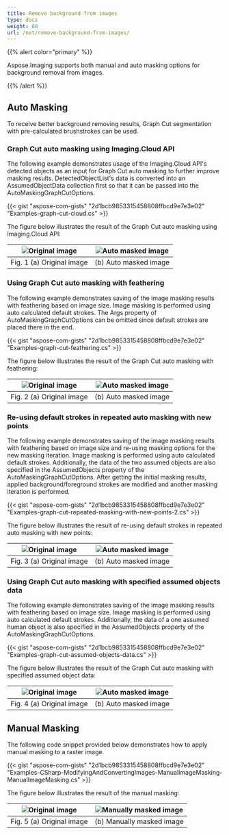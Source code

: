 ```yaml
---
title: Remove background from images
type: docs
weight: 80
url: /net/remove-background-from-images/
---
```


{{% alert color="primary" %}} 

Aspose.Imaging supports both manual and auto masking options for background removal from images.

{{% /alert %}} 

## **Auto Masking**
To receive better background removing results, Graph Cut segmentation with pre-calculated brushstrokes can be used.

### **Graph Cut auto masking using Imaging.Cloud API**

The following example demonstrates usage of the Imaging.Cloud API's detected objects as an input for Graph Cut auto masking to further improve masking results. DetectedObjectList's data is converted into an AssumedObjectData collection first so that it can be passed into the AutoMaskingGraphCutOptions.

{{< gist "aspose-com-gists" "2d1bcb9853315458808ffbcd9e7e3e02" "Examples-graph-cut-cloud.cs" >}}

The figure below illustrates the result of the Graph Cut auto masking using Imaging.Cloud API:

| ![Original image](remove-background_auto_1-1.jpg) | ![Auto masked image](remove-background_auto_1-2.png) |
| ------------------------------------------- | ------------------------------------------- |
| Fig. 1 (a) Original image                   | (b) Auto masked image                   |

### **Using Graph Cut auto masking with feathering**

The following example demonstrates saving of the image masking results with feathering based on image size. Image masking is performed using auto calculated default strokes. The Args property of AutoMaskingGraphCutOptions can be omitted since default strokes are placed there in the end.

{{< gist "aspose-com-gists" "2d1bcb9853315458808ffbcd9e7e3e02" "Examples-graph-cut-feathering.cs" >}}

The figure below illustrates the result of the Graph Cut auto masking with feathering:

| ![Original image](remove-background_auto_2-1.jpg) | ![Auto masked image](remove-background_auto_2-2.png) |
| ------------------------------------------- | ------------------------------------------- |
| Fig. 2 (a) Original image                   | (b) Auto masked image                 |

### **Re-using default strokes in repeated auto masking with new points**

The following example demonstrates saving of the image masking results with feathering based on image size and re-using masking options for the new masking iteration. Image masking is performed using auto calculated default strokes. Additionally, the data of the two assumed objects are also specified in the AssumedObjects property of the AutoMaskingGraphCutOptions. After getting the initial masking results, applied background/foreground strokes are modified and another masking iteration is performed.

{{< gist "aspose-com-gists" "2d1bcb9853315458808ffbcd9e7e3e02" "Examples-graph-cut-repeated-masking-with-new-points-2.cs" >}}

The figure below illustrates the result of re-using default strokes in repeated auto masking with new points:

| ![Original image](remove-background_auto_3-1.jpg) | ![Auto masked image](remove-background_auto_3-2.png) |
| ------------------------------------------- | ------------------------------------------- |
| Fig. 3 (a) Original image                   | (b) Auto masked image                   |

### **Using Graph Cut auto masking with specified assumed objects data**

The following example demonstrates saving of the image masking results with feathering based on image size. Image masking is performed using auto calculated default strokes. Additionally, the data of a one assumed human object is also specified in the AssumedObjects property of the AutoMaskingGraphCutOptions.

{{< gist "aspose-com-gists" "2d1bcb9853315458808ffbcd9e7e3e02" "Examples-graph-cut-assumed-objects-data.cs" >}}

The figure below illustrates the result of the Graph Cut auto masking with specified assumed object data:

| ![Original image](remove-background_auto_4-1.jpg) | ![Auto masked image](remove-background_auto_4-2.png) |
| ------------------------------------------- | ------------------------------------------- |
| Fig. 4 (a) Original image                   | (b) Auto masked image                   |

## **Manual Masking**
The following code snippet provided below demonstrates how to apply manual masking to a raster image.

{{< gist "aspose-com-gists" "2d1bcb9853315458808ffbcd9e7e3e02" "Examples-CSharp-ModifyingAndConvertingImages-ManualImageMasking-ManualImageMasking.cs" >}}

The figure below illustrates the result of the manual masking:

| ![Original image](remove-background_manual_1-1.jpg) | ![Manually masked image](remove-background_manual_1-2.png) |
| ------------------------------------------- | ------------------------------------------- |
| Fig. 5 (a) Original image                   | (b) Manually masked image                   |


